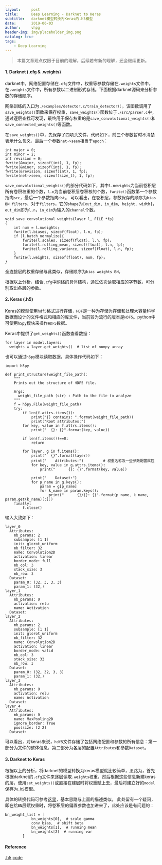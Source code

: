 ```yaml
---
layout:     post
title:      Deep Learning - Darknet to Keras
subtitle:   darknet模型转换为Keras的.h5模型
date:       2019-06-03
author:     vhpg
header-img: img/placeholder_img.png
catalog: true
tags:
    - Deep Learning
---
```

> 本篇文章观点仅限于目前的理解，后续若有新的理解，还会继续更新。

#### 1. Darknet (.cfg & .weights)
darknet中，网络配置存储在`.cfg`文件中，权重等参数存储在`.weights`文件中，在`.weights`文件中，所有参数以二进制形式存储。下面根据darknet源码来分析参数的存储顺序。

网络训练的入口为`./examples/detector.c/train_detector()`，该函数调用了`save_weights()`函数来保存权重，`save_weights()`函数位于`./src/parser.c`中，通过逐层查找可发现，最终用于保存权重的是`save_convolutional_weights()`和`save_connected_weights()`等函数。

在`save_weights()`中，先保存了四项头文件，代码如下，前三个参数暂时不清楚表示什么含义，最后一个参数`net->seen`相当于`epoch`：

```
int major = 0;
int minor = 2;
int revision = 0;
fwrite(&major, sizeof(int), 1, fp);
fwrite(&minor, sizeof(int), 1, fp);
fwrite(&revision, sizeof(int), 1, fp);
fwrite(net->seen, sizeof(size_t), 1, fp);
```

`save_convolutional_weights()`的部分代码如下，其中`l.newights`为当前卷积层所有卷积权重的个数，`l.n`为当前卷积层卷积核的个数，`fwrite()`函数第一个参数指向`src`，最后一个参数指向`dst`。
可以看出，在卷积层，参数保存的顺序为`bias BN filters`，对于`filters`，它的`shape`为`[out_dim, in_dim, height, width]`，`out_dim`即为`l.n`，`in_dim`为输入的`channel`个数。

```
void save_convolutional_weights(layer l, FILE *fp)
{
    int num = l.nweights;
    fwrite(l.biases, sizeof(float), l.n, fp);
    if (l.batch_normalize){
        fwrite(l.scales, sizeof(float), l.n, fp);
        fwrite(l.rolling_mean, sizeof(float), l.n, fp);
        fwrite(l.rolling_variance, sizeof(float), l.n, fp);
    }
    fwrite(l.weights, sizeof(float), num, fp);
}
```

全连接层的权重存储与此类似，存储顺序为`bias weights BN`。

根据以上分析，结合`.cfg`中网络的具体结构，通过依次读取相应的字节数，可分别取出各层的参数。

#### 2. Keras (.h5)
Keras的模型使用`hdf5`格式进行存储，`HDF`是一种为存储为存储和处理大容量科学数据而设计的文件格式和相应的库文件，当前较为流行的版本是`HDF5`。python中可使用`h5py`模块来操作`HDF5`数据。

Keras中提供了`get_weights()`函数查看数据：
```
for layer in model.layers:
  weights = layer.get_weights()  # list of numpy array
```
也可以通过`h5py`模块读取数据，具体操作代码如下：
```
import h5py

def print_structure(weight_file_path):
    """
    Prints out the structure of HDF5 file.

    Args:
      weight_file_path (str) : Path to the file to analyze
    """
    f = h5py.File(weight_file_path)
    try:
        if len(f.attrs.items()):
            print("{} contains: ".format(weight_file_path))
            print("Root attributes:")
        for key, value in f.attrs.items():
            print("  {}: {}".format(key, value))

        if len(f.items())==0:
            return

        for layer, g in f.items():
            print("  {}".format(layer))
            print("    Attributes:")         # 权重名称及一些参数配置属性
            for key, value in g.attrs.items():
                print("      {}: {}".format(key, value))

            print("    Dataset:")
            for p_name in g.keys():
                param = g[p_name]
                for k_name in param.keys():
                    print("      {}/{}: {}".format(p_name, k_name, param.get(k_name)[:]))
    finally:
        f.close()
```
输入大致如下：
```
layer_0
  Attributes:
    nb_params: 2
    subsample: [1 1]
    init: glorot_uniform
    nb_filter: 32
    name: Convolution2D
    activation: linear
    border_mode: full
    nb_col: 3
    stack_size: 3
    nb_row: 3
  Dataset:
    param_0: (32, 3, 3, 3)
    param_1: (32,)
layer_1
  Attributes:
    nb_params: 0
    activation: relu
    name: Activation
  Dataset:
layer_2
  Attributes:
    nb_params: 2
    subsample: [1 1]
    init: glorot_uniform
    nb_filter: 32
    name: Convolution2D
    activation: linear
    border_mode: valid
    nb_col: 3
    stack_size: 32
    nb_row: 3
  Dataset:
    param_0: (32, 32, 3, 3)
    param_1: (32,)
layer_3
  Attributes:
    nb_params: 0
    activation: relu
    name: Activation
  Dataset:
layer_4
  Attributes:
    nb_params: 0
    name: MaxPooling2D
    ignore_border: True
    poolsize: [2 2]
  Dataset:
```
可以看出，对keras来说，`hdf5`文件存储了包括网络配置和参数的所有信息：第一部分为文件的整体信息，第二部分为各层的配置`Attributes`和参数`Dataset`。

#### 3. Darknet to Keras
根据以上的分析，将darknet的模型转换为keras模型就比较简单，思路为，首先根据darknet的`.cfg`文件来逐层读取`.weights`权重，然后根据这些信息新建keras的层，使用`set_weights()`或直接在建层时将权重赋上去，最后将建立好的`model`保存为`.h5`模型。

具体的转换代码可参考[这里](https://github.com/qqwweee/keras-yolo3/blob/master/convert.py)，基本思路与上面的描述类似。
此处留有一个疑问，即在给`BN`层赋权重时，将卷积层的偏置参数也加进来了，此处应该是有问题的：
```
bn_weight_list = [
            bn_weights[0],  # scale gamma
            conv_bias,  # shift beta
            bn_weights[1],  # running mean
            bn_weights[2]  # running var
        ]
```

#### Reference
[.h5](https://github.com/keras-team/keras/issues/91)
[code](https://github.com/qqwweee/keras-yolo3/blob/master/convert.py)
